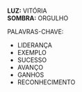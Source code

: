**LUZ:** VITÓRIA  
**SOMBRA:** ORGULHO

PALAVRAS-CHAVE:
- LIDERANÇA
- EXEMPLO
- SUCESSO
- AVANÇO
- GANHOS
- RECONHECIMENTO